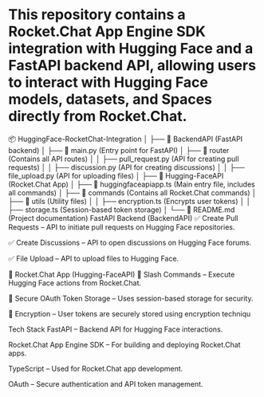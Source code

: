 <h1>This repository contains a Rocket.Chat App Engine SDK integration with Hugging Face and a FastAPI backend API, allowing users to interact with Hugging Face models, datasets, and Spaces directly from Rocket.Chat.</h1>
📦 HuggingFace-RocketChat-Integration  
│  
├── 📂 BackendAPI  (FastAPI backend)  
│   ├── 📜 main.py  (Entry point for FastAPI)  
│   ├── 📂 router  (Contains all API routes)  
│   │   ├── pull_request.py  (API for creating pull requests)  
│   │   ├── discussion.py  (API for creating discussions)  
│   │   ├── file_upload.py  (API for uploading files)  
│  
├── 📂 Hugging-FaceAPI  (Rocket.Chat App)  
│   ├── 📜 huggingfaceapiapp.ts  (Main entry file, includes all commands)  
│   ├── 📂 commands  (Contains all Rocket.Chat commands)  
│   ├── 📂 utils  (Utility files)  
│   │   ├── encryption.ts  (Encrypts user tokens)  
│   │   ├── storage.ts  (Session-based token storage)  
│  
└── 📜 README.md  (Project documentation)  
 FastAPI Backend (BackendAPI)
✅ Create Pull Requests – API to initiate pull requests on Hugging Face repositories.

✅ Create Discussions – API to open discussions on Hugging Face forums.

✅ File Upload – API to upload files to Hugging Face.

💬 Rocket.Chat App (Hugging-FaceAPI)
🔹 Slash Commands – Execute Hugging Face actions from Rocket.Chat.

🔹 Secure OAuth Token Storage – Uses session-based storage for security.

🔹 Encryption – User tokens are securely stored using encryption techniqu

Tech Stack
FastAPI – Backend API for Hugging Face interactions.

Rocket.Chat App Engine SDK – For building and deploying Rocket.Chat apps.

TypeScript – Used for Rocket.Chat app development.

OAuth – Secure authentication and API token management.
